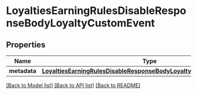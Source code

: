 # LoyaltiesEarningRulesDisableResponseBodyLoyaltyCustomEvent


## Properties

Name | Type | Description | Notes
------------ | ------------- | ------------- | -------------
**metadata** | [**LoyaltiesEarningRulesDisableResponseBodyLoyaltyCustomEventMetadata**](LoyaltiesEarningRulesDisableResponseBodyLoyaltyCustomEventMetadata.md) |  | [optional] 

[[Back to Model list]](../README.md#documentation-for-models) [[Back to API list]](../README.md#documentation-for-api-endpoints) [[Back to README]](../README.md)


